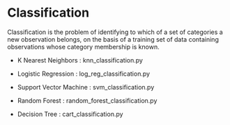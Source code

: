 # Classification

Classification is the problem of identifying to which of a set of categories a new observation belongs, 
on the basis of a training set of data containing observations whose category membership is known.

- K Nearest Neighbors : knn_classification.py

- Logistic Regression : log_reg_classification.py 

- Support Vector Machine : svm_classification.py

- Random Forest : random_forest_classification.py

- Decision Tree : cart_classification.py
